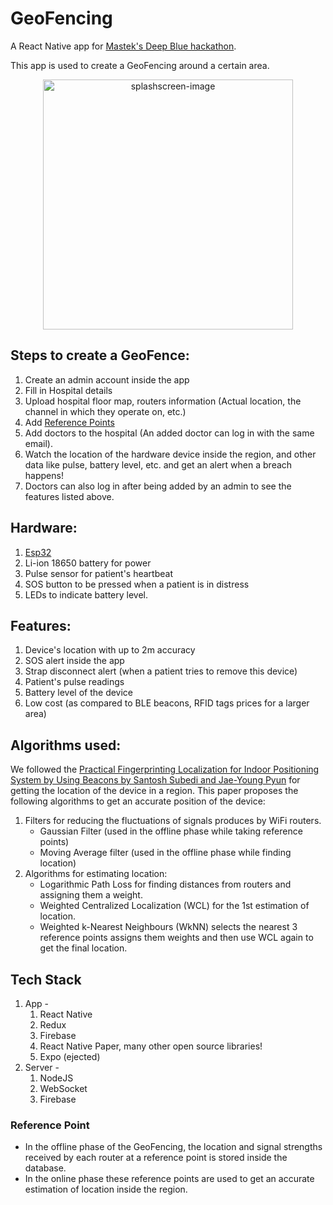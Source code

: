 # GeoFencing
A React Native app for [Mastek's Deep Blue hackathon](https://deepblue.co.in/).

This app is used to create a GeoFencing around a certain area.

<p align="center"><a href="https://drive.google.com/file/d/19P3E2Z0wyfItREbyR8Z9XXHUpwJ0yiRb/view?usp=sharing"><img src="https://i.ibb.co/jLbcdmL/splashscreen-image.png" alt="splashscreen-image" height="400" border="0"></a></p>

## Steps to create a GeoFence:
1. Create an admin account inside the app
2. Fill in Hospital details
3. Upload hospital floor map, routers information (Actual location, the channel in which they operate on, etc.)
4. Add [Reference Points](#reference-points) 
5. Add doctors to the hospital (An added doctor can log in with the same email).
6. Watch the location of the hardware device inside the region, and other data like pulse, battery level, etc. and get an alert when a breach happens!
7. Doctors can also log in after being added by an admin to see the features listed above.

## Hardware:
1. [Esp32](https://www.espressif.com/en/products/socs/esp32)
2. Li-ion 18650 battery for power
3. Pulse sensor for patient's heartbeat
4. SOS button to be pressed when a patient is in distress
5. LEDs to indicate battery level.

## Features:
1. Device's location with up to 2m accuracy
2. SOS alert inside the app
3. Strap disconnect alert (when a patient tries to remove this device)
4. Patient's pulse readings
5. Battery level of the device
6. Low cost (as compared to BLE beacons, RFID tags prices for a larger area)

## Algorithms used:
We followed the [Practical Fingerprinting Localization for Indoor Positioning System by Using Beacons by Santosh Subedi and Jae-Young Pyun](https://www.hindawi.com/journals/js/2017/9742170/) for getting the location of the device in a region.
This paper proposes the following algorithms to get an accurate position of the device:
1. Filters for reducing the fluctuations of signals produces by WiFi routers.
   - Gaussian Filter (used in the offline phase while taking reference points)
   - Moving Average filter (used in the offline phase while finding location)
2. Algorithms for estimating location:
   - Logarithmic Path Loss for finding distances from routers and assigning them a weight.
   - Weighted Centralized Localization (WCL) for the 1st estimation of location.
   - Weighted k-Nearest Neighbours (WkNN) selects the nearest 3 reference points assigns them weights and then use WCL again to get the final location.

## Tech Stack
1. App -
    1. React Native
    2. Redux
    3. Firebase
    4. React Native Paper, many other open source libraries!
    5. Expo (ejected)
2. Server -
    1. NodeJS
    2. WebSocket
    3. Firebase

<a name="reference-points"></a>
### Reference Point
- In the offline phase of the GeoFencing, the location and signal strengths received by each router at a reference point is stored inside the database.
- In the online phase these reference points are used to get an accurate estimation of location inside the region.
